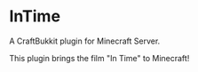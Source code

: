 InTime
===========

A CraftBukkit plugin for Minecraft Server.

This plugin brings the film "In Time" to Minecraft!